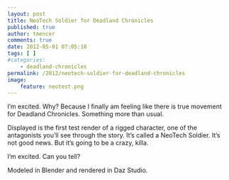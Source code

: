 ```yaml
---
layout: post
title: NeoTech Soldier for Deadland Chronicles
published: true
author: tmencer
comments: true
date: 2012-05-01 07:05:18
tags: [ ]
#categories:
    - deadland-chronicles
permalink: /2012/neotech-soldier-for-deadland-chronicles
image:
    feature: neotest.png
---
```

[][1]

I&#8217;m excited. Why? Because I finally am feeling like there is true movement for Deadland Chronicles. Something more than usual.

Displayed is the first test render of a rigged character, one of the antagonists you&#8217;ll see through the story. It&#8217;s called a NeoTech Soldier. It&#8217;s not good news. But it&#8217;s going to be a crazy, killa.

I&#8217;m excited. Can you tell?

Modeled in Blender and rendered in Daz Studio.

 [1]: https://i1.wp.com/www.cubelabmedia.com/wp-content/uploads/2012/05/neotest.png
